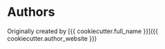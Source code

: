 # Authors

Originally created by [{{ cookiecutter.full_name }}]({{ cookiecutter.author_website }})

